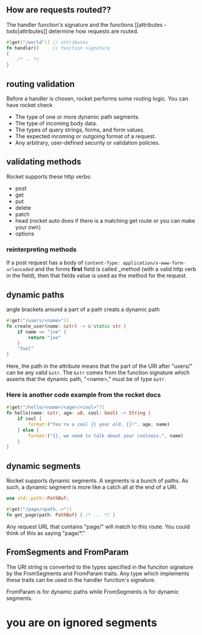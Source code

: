 ## How are requests routed??

The handler function's signature and the functions [[attributes - todo|attributes]] determine how requests are routed.
```rust
#[get("/world")] // attributes
fn handler()     // function signature 
{
	/* .. */
} 
```

## routing validation

Before a handler is chosen, rocket performs some routing logic. You can have rocket check

-   The type of one or more dynamic path segments.
-   The type of incoming body data.
-   The types of query strings, forms, and form values.
-   The expected incoming or outgoing format of a request.
-   Any arbitrary, user-defined security or validation policies.

## validating methods

Rocket supports these http verbs:

- post
- get
- put
- delete
- patch
- head (rocket auto does if there is a matching get route or you can make your own)
- options

### reinterpreting methods

If a post request has a body of `Content-Type: application/x-www-form-urlencoded` and the forms **first** field is called \_method (with a valid http verb in the field), then that fields value is used as the method for the request. 

## dynamic paths

angle brackets around a part of a path creats a dynamic path

```rust
#[get("/users/<name>")]
fn create_user(name: &str) -> &'static str {
	if name == "joe" {
		return "joe"
	}
	"fool"
}
```

Here, the path in the attribute means that the part of the URI after "users/" can be any valid `&str`. The `&str` comes from the function signature which asserts that the dynamic path, "\<name\>," must be of type `&str`. 

### Here is another code example from the rocket docs

```rust
#[get("/hello/<name>/<age>/<cool>")]
fn hello(name: &str, age: u8, cool: bool) -> String {
    if cool {
        format!("You're a cool {} year old, {}!", age, name)
    } else {
        format!("{}, we need to talk about your coolness.", name)
    }
}
```

## dynamic segments

Rocket supports dynamic segments. A segments is a bunch of paths. As such, a dynamic segment is more like a catch all at the end of a URI.

```rust
use std::path::PathBuf;

#[get("/page/<path..>")]
fn get_page(path: PathBuf) { /* ... */ }
```

Any request URL that contains "page/" will match to this route. You could think of this as saying "page/\*." 

## FromSegments and FromParam

The URI string is converted to the types specified in the funciton signature by the FromSegments and FromParam traits. Any type which implements these traits can be used in the handler function's signature.

FromParam is for dynamic paths while FromSegments is for dynamic segments. 

# you are on ignored segments